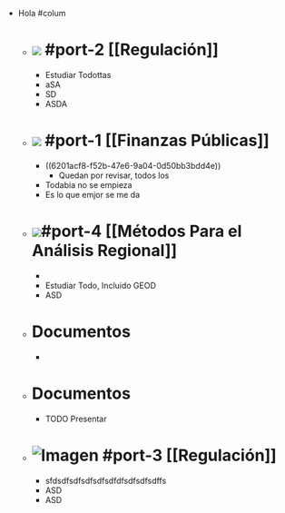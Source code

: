 - Hola #colum
	- # ![](https://mir-s3-cdn-cf.behance.net/project_modules/disp/72e2f123594107.56327cc07f147.gif) #port-2  [[Regulación]]
		- Estudiar Todottas
		- aSA
		- SD
		- ASDA
	- # ![](https://m.media-amazon.com/images/I/91OGvkgkEbL._AC_SL1500_.jpg) #port-1  [[Finanzas Públicas]]
		- ((6201acf8-f52b-47e6-9a04-0d50bb3bdd4e))
			- Quedan  por revisar, todos los
		- Todabia no se empieza
		- Es lo que emjor se me da
	- # ![](https://c.tenor.com/F44JQ019qQoAAAAC/homer-economics.gif)#port-4 [[Métodos Para el Análisis Regional]]
		-
		- Estudiar Todo, Incluido GEOD
		- ASD
	- # Documentos
		-
	- # Documentos
		- TODO Presentar
	- # ![Imagen](https://quenoticias.com/wp-content/uploads/2021/06/Dolares-Pixabay-V-K.jpg) #port-3  [[Regulación]]
		- sfdsdfsdfsdfsdfsdfdfsdfsdfsdffs
		- ASD
		- ASD